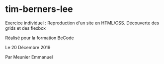 # tim-berners-lee

Exercice individuel : Reproduction d'un site en HTML/CSS. Découverte des grids et des flexbox

Réalisé pour la formation BeCode

Le 20 Décembre 2019

Par Meunier Emmanuel
